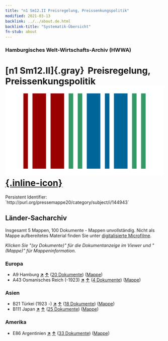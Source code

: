 ```yaml
---
title: "n1 Sm12.II Preisregelung, Preissenkungspolitik"
modified: 2021-03-13
backlink: ../../about.de.html
backlink-title: "Systematik-Übersicht"
fn-stub: about
---
```


### Hamburgisches Welt-Wirtschafts-Archiv (HWWA)

# [n1 Sm12.II]{.gray}&#8201; Preisregelung, Preissenkungspolitik &#160; [![Wikidata](/images/Wikidata-logo.svg "Wikidata"){.inline-icon}](http://www.wikidata.org/entity/Q104710399)

<div class="hint">Persistent Identifier: `http://purl.org/pressemappe20/category/subject/i/144943`</div>







## Länder-Sacharchiv




Insgesamt 5 Mappen, 100 Dokumente - Mappen unvollständig.
Nicht als Mappe aufbereitetes Material finden Sie unter [digitalisierte Microfilme](/film/h1_sh.de.html).

_Klicken Sie "(xy Dokumente)" für die Dokumentanzeige im Viewer und "(Mappe)" für Mappeninformation._




### Europa

- A9 Hamburg [**&nearr;**](../../../geo/i/140905/about.de.html "Hamburg (alle Mappen)") [**&uarr;**](../../../geo/about.de.html#A9 "Ländersystematik") (<a href="https://pm20.zbw.eu/iiifview/folder/sh/140905,144943" title="über: Hamburg : Preisregelung, Preissenkungspolitik" target="_blank">20 Dokumente</a>) ([Mappe](../../../../folder/sh/1409xx/140905/1449xx/144943/about.de.html))
- A43 Osmanisches Reich (-1923) [**&nearr;**](../../../geo/i/141034/about.de.html "Osmanisches Reich (-1923) (alle Mappen)") [**&uarr;**](../../../geo/about.de.html#A43 "Ländersystematik") (<a href="https://pm20.zbw.eu/iiifview/folder/sh/141034,144943" title="über: Osmanisches Reich (-1923) : Preisregelung, Preissenkungspolitik" target="_blank">4 Dokumente</a>) ([Mappe](../../../../folder/sh/1410xx/141034/1449xx/144943/about.de.html))

### Asien

- B21 Türkei (1923 -) [**&nearr;**](../../../geo/i/141111/about.de.html "Türkei (1923 -) (alle Mappen)") [**&uarr;**](../../../geo/about.de.html#B21 "Ländersystematik") (<a href="https://pm20.zbw.eu/iiifview/folder/sh/141111,144943" title="über: Türkei (1923 -) : Preisregelung, Preissenkungspolitik" target="_blank">18 Dokumente</a>) ([Mappe](../../../../folder/sh/1411xx/141111/1449xx/144943/about.de.html))
- B111 Japan [**&nearr;**](../../../geo/i/141272/about.de.html "Japan (alle Mappen)") [**&uarr;**](../../../geo/about.de.html#B111 "Ländersystematik") (<a href="https://pm20.zbw.eu/iiifview/folder/sh/141272,144943" title="über: Japan : Preisregelung, Preissenkungspolitik" target="_blank">25 Dokumente</a>) ([Mappe](../../../../folder/sh/1412xx/141272/1449xx/144943/about.de.html))

### Amerika

- E86 Argentinien [**&nearr;**](../../../geo/i/141692/about.de.html "Argentinien (alle Mappen)") [**&uarr;**](../../../geo/about.de.html#E86 "Ländersystematik") (<a href="https://pm20.zbw.eu/iiifview/folder/sh/141692,144943" title="über: Argentinien : Preisregelung, Preissenkungspolitik" target="_blank">33 Dokumente</a>) ([Mappe](../../../../folder/sh/1416xx/141692/1449xx/144943/about.de.html))









